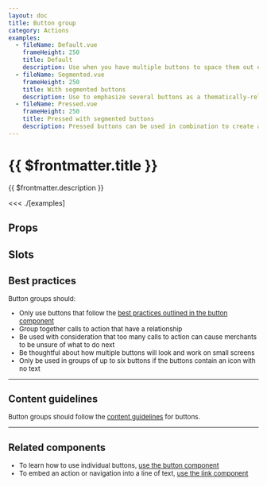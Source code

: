 ```yaml
---
layout: doc
title: Button group
category: Actions
examples:
  - fileName: Default.vue
    frameHeight: 250
    title: Default
    description: Use when you have multiple buttons to space them out evenly.
  - fileName: Segmented.vue
    frameHeight: 250
    title: With segmented buttons
    description: Use to emphasize several buttons as a thematically-related set among other controls.
  - fileName: Pressed.vue
    frameHeight: 250
    title: Pressed with segmented buttons
    description: Pressed buttons can be used in combination to create a toggle for other parts of the user interface.
---
```


# {{ $frontmatter.title }}

<Lede>

{{ $frontmatter.description }}

</Lede>

<Examples>

<<< ./[examples]

</Examples>

## Props

<PropsTable />

## Slots

<SlotsTable />

<div style="font-size: 0.8125rem">

## Best practices

Button groups should:

- Only use buttons that follow the
  [best practices outlined in the button component](/components/Button)
- Group together calls to action that have a relationship
- Be used with consideration that too many calls to action can cause merchants to be unsure of what to do next
- Be thoughtful about how multiple buttons will look and work on small screens
- Only be used in groups of up to six buttons if the buttons contain an icon with no text

---

## Content guidelines

Button groups should follow the [content guidelines](https://polaris.shopify.com/content/actionable-language#buttons) for buttons.

---

## Related components

- To learn how to use individual buttons, [use the button component](/components/Button)
- To embed an action or navigation into a line of text, [use the link component](/components/Link)

</div>
